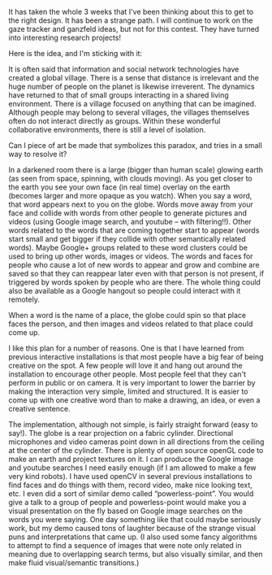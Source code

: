 It has taken the whole 3 weeks that I've been thinking about this to get to the right design.  It has been a strange path.  I will continue to work on the gaze tracker and ganzfeld ideas, but not for this contest.  They have turned into interesting research projects!

Here is the idea, and I'm sticking with it:

It is often said that information and social network technologies have created a global village.  There is a sense that distance is irrelevant and the huge number of people on the planet is likewise irreverent.  The dynamics have returned to that of small groups interacting in a shared living environment.  There is a village focused on anything that can be imagined.  Although people may belong to several villages, the villages themselves often do not interact directly as groups.  Within these wonderful collaborative environments, there is still a level of isolation.

Can I piece of art be made that symbolizes this paradox, and tries in a small way to resolve it?

In a darkened room there is a large (bigger than human scale) glowing earth (as seen from space, spinning, with clouds moving).  As you get closer to the earth you see your own face (in real time) overlay on the earth (becomes larger and more opaque as you watch).  When you say a word, that word appears next to you on the globe.  Words move away from your face and collide with words from other people to generate pictures and videos (using Google image search, and youtube – with filtering!!).  Other words related to the words that are coming together start to appear (words start small and get bigger if they collide with other semantically related words).  Maybe Google+ groups related to these word clusters could be used to bring up other words, images or videos.  The words and faces for people who cause a lot of new words to appear and grow and combine are saved so that they can reappear later even with that person is not present, if triggered by words spoken by people who are there.  The whole thing could also be available as a Google hangout so people could interact with it remotely.

When a word is the name of a place, the globe could spin so that place faces the person, and then images and videos related to that place could come up.

I like this plan for a number of reasons.  One is that I have learned from previous interactive installations is that most people have a big fear of being creative on the spot.  A few people will love it and hang out around the installation to encourage other people.  Most people feel that they can't perform in public or on camera.  It is very important to lower the barrier by making the interaction very simple, limited and structured.  It is easier to come up with one creative word than to make a drawing, an idea, or even a creative sentence.  


The implementation, although not simple, is fairly straight forward (easy to say!).  The globe is a rear projection on a fabric cylinder.  Directional microphones and video cameras point down in all directions from the ceiling at the center of the cylinder.   There is plenty of open source openGL code to make an earth and project textures on it.  I can produce the Google image and youtube searches I need easily enough (if I am allowed to make a few very kind robots).  I have used openCV in several previous installations to find faces and do things with them, record video, make nice looking text, etc.  I even did a sort of similar demo called “powerless-point”.  You would give a talk to a group of people and powerless-point would make you a visual presentation on the fly based on Google image searches on the words you were saying.  One day something like that could maybe seriously work, but my demo caused tons of laughter because of the strange visual puns and interpretations that came up.  (I also used some fancy algorithms to attempt to find a sequence of images that were note only related in meaning due to overlapping search terms, but also visually similar, and then make fluid visual/semantic transitions.)
